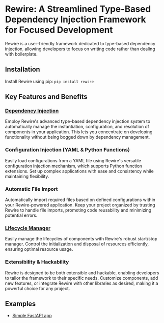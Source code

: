 # Rewire: A Streamlined Type-Based Dependency Injection Framework for Focused Development

Rewire is a user-friendly framework dedicated to type-based dependency injection, allowing developers to focus on writing code rather than dealing with boilerplate.

## Installation

Install Rewire using pip: `pip install rewire`

## Key Features and Benefits

### [Dependency Injection](./docs/dependency_injection.md)

Employ Rewire's advanced type-based dependency injection system to automatically manage the instantiation, configuration, and resolution of components in your application. This lets you concentrate on
developing functionality without being bogged down by dependency management.

### Configuration Injection (YAML & Python Functions)

Easily load configurations from a YAML file using Rewire's versatile configuration injection mechanism, which supports Python function extensions. Set up complex applications with ease and consistency
while maintaining flexibility.

### Automatic File Import

Automatically import required files based on defined configurations within your Rewire-powered application. Keep your project organized by trusting Rewire to handle file imports, promoting code
reusability and minimizing potential errors.

### [Lifecycle Manager](./docs/lifecycle.md)

Easily manage the lifecycles of components with Rewire's robust start/stop manager. Control the initialization and disposal of resources efficiently, ensuring optimal resource usage.

### Extensibility & Hackability

Rewire is designed to be both extensible and hackable, enabling developers to tailor the framework to their specific needs. Customize components, add new features, or integrate Rewire with other
libraries as desired, making it a powerful choice for any project.

## Examples

* [Simple FastAPI app](https://github.com/rewirepy/example-fastapi)
